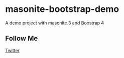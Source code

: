 
# masonite-bootstrap-demo
A demo project with masonite 3 and Boostrap 4

## Follow Me

[Twitter](https://twitter.com/dilantsasi)



